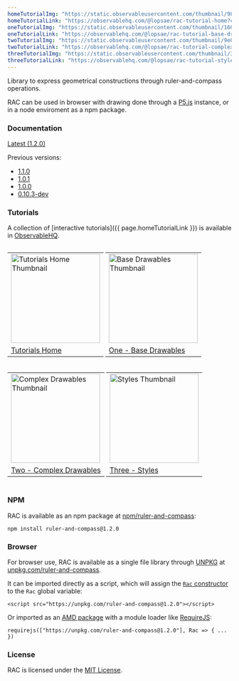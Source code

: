 ```yaml
---
homeTutorialImg: "https://static.observableusercontent.com/thumbnail/9802bd7d18cde48702d17122d317377618b6ec774200f56bbe10e0d2958ed8a3.jpg"
homeTutorialLink: "https://observablehq.com/@lopsae/rac-tutorial-home?collection=@lopsae/rac-tutorials"
oneTutorialImg: "https://static.observableusercontent.com/thumbnail/1602ac3ccd7fe186b4467ad1c21c85a4e334b89be40e5bd43d51c298069e1146.jpg"
oneTutorialLink: "https://observablehq.com/@lopsae/rac-tutorial-base-drawables?collection=@lopsae/rac-tutorials"
twoTutorialImg: "https://static.observableusercontent.com/thumbnail/9e00d8b24b88e7050b5442ea70b1db0b6bc2dc03ee7627e14599352e7de4a063.jpg"
twoTutorialLink: "https://observablehq.com/@lopsae/rac-tutorial-complex-drawables?collection=@lopsae/rac-tutorials"
threeTutorialImg: "https://static.observableusercontent.com/thumbnail/3d24088ee7c2725872eb76644de8bb787a610c7b27492121d60ce5e1cd551b28.jpg"
threeTutorialLink: "https://observablehq.com/@lopsae/rac-tutorial-styles?collection=@lopsae/rac-tutorials"
---
```


Library to express geometrical constructions through ruler-and-compass operations.

RAC can be used in browser with drawing done through a [P5.js](https://p5js.org/) instance, or in a node enviroment as a npm package.


### Documentation

[Latest (1.2.0)](./documentation/1.2.0/)

Previous versions:
+ [1.1.0](./documentation/1.1.0/)
+ [1.0.1](./documentation/1.0.1/)
+ [1.0.0](./documentation/1.0.0/)
+ [0.10.3-dev](./documentation/0.10.3-dev/)



### Tutorials

A collection of [interactive tutorials]({{ page.homeTutorialLink }}) is available in [ObservableHQ](https://observablehq.com/).

<table style="display:inline-block; width: auto;">
  <tr>
    <td>
      <a href="{{ page.homeTutorialLink }}">
      <img src="{{ page.homeTutorialImg }}" alt="Tutorials Home Thumbnail" width="200"/>
      </a>
    </td>
  </tr>
  <tr>
    <td>
      <span><a href="{{ page.homeTutorialLink }}">
      Tutorials Home
      </a></span>
    </td>
  </tr>
</table>

<table style="display:inline-block; width: auto;">
  <tr>
    <td>
      <a href="{{ page.oneTutorialLink }}">
      <img src="{{ page.oneTutorialImg }}" alt="Base Drawables Thumbnail" width="200"/>
      </a>
    </td>
  </tr>
  <tr>
    <td>
      <span><a href="{{ page.oneTutorialLink }}">
      One - Base Drawables
      </a></span>
    </td>
  </tr>
</table>

<table style="display:inline-block; width: auto;">
  <tr>
    <td>
      <a href="{{ page.twoTutorialLink }}">
      <img src="{{ page.twoTutorialImg }}" alt="Complex Drawables Thumbnail" width="200"/>
      </a>
    </td>
  </tr>
  <tr>
    <td>
      <span><a href="{{ page.twoTutorialLink }}">
      Two - Complex Drawables
      </a></span>
    </td>
  </tr>
</table>

<table style="display:inline-block; width: auto;">
  <tr>
    <td>
      <a href="{{ page.threeTutorialLink }}">
      <img src="{{ page.threeTutorialImg }}" alt="Styles Thumbnail" width="200"/>
      </a>
    </td>
  </tr>
  <tr>
    <td>
      <span><a href="{{ page.threeTutorialLink }}">
      Three - Styles
      </a></span>
    </td>
  </tr>
</table>



### NPM

RAC is available as an npm package at [npm/ruler-and-compass](https://www.npmjs.com/package/ruler-and-compass):
```
npm install ruler-and-compass@1.2.0
```



### Browser

For browser use, RAC is available as a single file library through [UNPKG](https://unpkg.com/) at [unpkg.com/ruler-and-compass](https://unpkg.com/ruler-and-compass).

It can be imported directly as a script, which will assign the [`Rac` constructor](./documentation/1.2.0/Rac.html) to the `Rac` global variable:
```
<script src="https://unpkg.com/ruler-and-compass@1.2.0"></script>
```

Or imported as an [AMD package](https://github.com/amdjs/amdjs-api/blob/master/AMD.md) with a module loader like [RequireJS](https://requirejs.org/):
```
requirejs(["https://unpkg.com/ruler-and-compass@1.2.0"], Rac => { ... })
```



### License

RAC is licensed under the [MIT License](https://github.com/lopsae/rac/blob/main/LICENSE).

